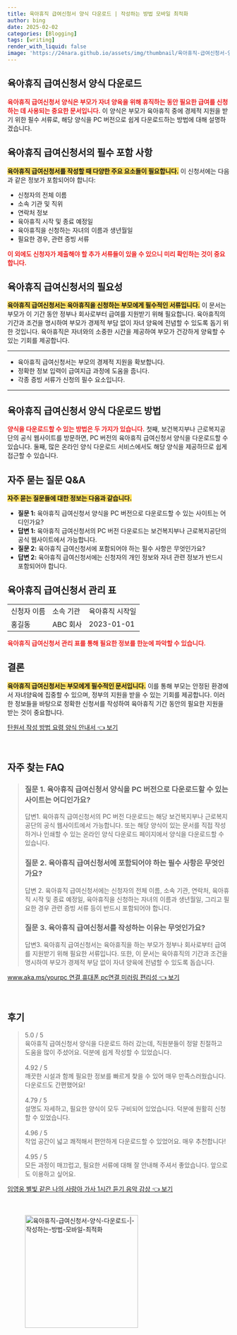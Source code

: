 ```yaml
---
title: 육아휴직 급여신청서 양식 다운로드 | 작성하는 방법 모바일 최적화
author: bing
date: 2025-02-02
categories: [Blogging]
tags: [writing]
render_with_liquid: false
image: 'https://24nara.github.io/assets/img/thumbnail/육아휴직-급여신청서-양식-다운로드-|-작성하는-방법-모바일-최적화.webp'
---
```



<h2 id='육아휴직 헤드라인'>육아휴직 급여신청서 양식 다운로드</h2>

<p><b><span style="color: #ee2323;">육아휴직 급여신청서 양식은 부모가 자녀 양육을 위해 휴직하는 동안 필요한 급여를 신청하는 데 사용되는 중요한 문서입니다.</span></b> 이 양식은 부모가 육아휴직 중에 경제적 지원을 받기 위한 필수 서류로, 해당 양식을 PC 버전으로 쉽게 다운로드하는 방법에 대해 설명하겠습니다.</p>

<h2 id='필수 포함 사항'>육아휴직 급여신청서의 필수 포함 사항</h2>

<p><b><span style="background-color: #ffe066;">육아휴직 급여신청서를 작성할 때 다양한 주요 요소들이 필요합니다.</span></b> 이 신청서에는 다음과 같은 정보가 포함되어야 합니다:</p>

<ul>
    <li>신청자의 전체 이름</li>
    <li>소속 기관 및 직위</li>
    <li>연락처 정보</li>
    <li>육아휴직 시작 및 종료 예정일</li>
    <li>육아휴직을 신청하는 자녀의 이름과 생년월일</li>
    <li>필요한 경우, 관련 증빙 서류</li>
</ul>

<p><b><span style="color: #ee2323;">이 외에도 신청자가 제출해야 할 추가 서류들이 있을 수 있으니 미리 확인하는 것이 중요합니다.</span></b></p>

<h2 id='신청서 필요성'>육아휴직 급여신청서의 필요성</h2>

<p><b><span style="background-color: #ffe066;">육아휴직 급여신청서는 육아휴직을 신청하는 부모에게 필수적인 서류입니다.</span></b> 이 문서는 부모가 이 기간 동안 정부나 회사로부터 급여를 지원받기 위해 필요합니다. 육아휴직의 기간과 조건을 명시하여 부모가 경제적 부담 없이 자녀 양육에 전념할 수 있도록 돕기 위한 것입니다. 육아휴직은 자녀와의 소중한 시간을 제공하여 부모가 건강하게 양육할 수 있는 기회를 제공합니다.</p>

<hr />

<ul>
    <li>육아휴직 급여신청서는 부모의 경제적 지원을 확보합니다.</li>
    <li>정확한 정보 입력이 급여지급 과정에 도움을 줍니다.</li>
    <li>각종 증빙 서류가 신청의 필수 요소입니다.</li>
</ul>

<hr />

<h2 id='다운로드 방법'>육아휴직 급여신청서 양식 다운로드 방법</h2>

<p><b><span style="color: #ee2323;">양식을 다운로드할 수 있는 방법은 두 가지가 있습니다.</span></b> 첫째, 보건복지부나 근로복지공단의 공식 웹사이트를 방문하면, PC 버전의 육아휴직 급여신청서 양식을 다운로드할 수 있습니다. 둘째, 많은 온라인 양식 다운로드 서비스에서도 해당 양식을 제공하므로 쉽게 접근할 수 있습니다.</p>

<h2 id='자주 묻는 질문'>자주 묻는 질문 Q&A</h2>

<p><b><span style="background-color: #ffe066;">자주 묻는 질문들에 대한 정보는 다음과 같습니다.</span></b></p>

<ul>
    <li><b>질문 1:</b> 육아휴직 급여신청서 양식을 PC 버전으로 다운로드할 수 있는 사이트는 어디인가요?</li>
    <li><b>답변 1:</b> 육아휴직 급여신청서의 PC 버전 다운로드는 보건복지부나 근로복지공단의 공식 웹사이트에서 가능합니다.</li>
    <li><b>질문 2:</b> 육아휴직 급여신청서에 포함되어야 하는 필수 사항은 무엇인가요?</li>
    <li><b>답변 2:</b> 육아휴직 급여신청서에는 신청자의 개인 정보와 자녀 관련 정보가 반드시 포함되어야 합니다.</li>
</ul>

<h2 id='표 형식'>육아휴직 급여신청서 관리 표</h2>

<table>
    <tr>
        <td>신청자 이름</td>
        <td>소속 기관</td>
        <td>육아휴직 시작일</td>
    </tr>
    <tr>
        <td>홍길동</td>
        <td>ABC 회사</td>
        <td>2023-01-01</td>
    </tr>
</table>

<p><b><span style="color: #ee2323;">육아휴직 급여신청서 관리 표를 통해 필요한 정보를 한눈에 파악할 수 있습니다.</span></b></p>

<h2 id='결론'>결론</h2>

<p><b><span style="background-color: #ffe066;">육아휴직 급여신청서는 부모에게 필수적인 문서입니다.</span></b> 이를 통해 부모는 안정된 환경에서 자녀양육에 집중할 수 있으며, 정부의 지원을 받을 수 있는 기회를 제공합니다. 이러한 정보들을 바탕으로 정확한 신청서를 작성하여 육아휴직 기간 동안의 필요한 지원을 받는 것이 중요합니다.</p>


<p><a class="click-button" title="탄원서 작성 방법 요령 양식 안내서" href="https://24nara.github.io/posts/%ED%83%84%EC%9B%90%EC%84%9C-%EC%9E%91%EC%84%B1-%EB%B0%A9%EB%B2%95-%EC%9A%94%EB%A0%B9-%EC%96%91%EC%8B%9D-%EC%95%88%EB%82%B4%EC%84%9C/" rel="dofollow">탄원서 작성 방법 요령 양식 안내서 👈 보기</a></p><br>
<h2 id='자주_찾는_FAQ'>자주 찾는 FAQ</h2>
<div itemscope="" itemtype="https://schema.org/FAQPage"> 
<blockquote> 
<div itemscope="" itemprop="mainEntity" itemtype="https://schema.org/Question"> 
<h3 itemprop="name">질문 1. 육아휴직 급여신청서 양식을 PC 버전으로 다운로드할 수 있는 사이트는 어디인가요?</h3> 
<div itemscope="" itemprop="acceptedAnswer" itemtype="https://schema.org/Answer"> 
<span itemprop="text"> 
<p>답변1. 육아휴직 급여신청서의 PC 버전 다운로드는 해당 보건복지부나 근로복지공단의 공식 웹사이트에서 가능합니다. 또는 해당 양식이 있는 문서를 직접 작성하거나 인쇄할 수 있는 온라인 양식 다운로드 페이지에서 양식을 다운로드할 수 있습니다.</p> 
</span> 
</div> 
</div> 
<div itemscope="" itemprop="mainEntity" itemtype="https://schema.org/Question"> 
<h3 itemprop="name">질문 2. 육아휴직 급여신청서에 포함되어야 하는 필수 사항은 무엇인가요?</h3> 
<div itemscope="" itemprop="acceptedAnswer" itemtype="https://schema.org/Answer"> 
<span itemprop="text"> 
<p>답변 2. 육아휴직 급여신청서에는 신청자의 전체 이름, 소속 기관, 연락처, 육아휴직 시작 및 종료 예정일, 육아휴직을 신청하는 자녀의 이름과 생년월일, 그리고 필요한 경우 관련 증빙 서류 등이 반드시 포함되어야 합니다.</p> 
</span> 
</div> 
</div> 
<div itemscope="" itemprop="mainEntity" itemtype="https://schema.org/Question"> 
<h3 itemprop="name">질문 3. 육아휴직 급여신청서를 작성하는 이유는 무엇인가요?</h3> 
<div itemscope="" itemprop="acceptedAnswer" itemtype="https://schema.org/Answer"> 
<span itemprop="text"> 
<p>답변3. 육아휴직 급여신청서는 육아휴직을 하는 부모가 정부나 회사로부터 급여를 지원받기 위해 필요한 서류입니다. 또한, 이 문서는 육아휴직의 기간과 조건을 명시하여 부모가 경제적 부담 없이 자녀 양육에 전념할 수 있도록 돕습니다.</p> 
</span> 
</div> 
</div> 
</blockquote> 
</div>
<p><a class="click-button" title="www.aka.ms/yourpc 연결 휴대폰 pc연결 미러링 편리성" href="https://24nara.github.io/posts/www.aka.msyourpc-%EC%97%B0%EA%B2%B0-%ED%9C%B4%EB%8C%80%ED%8F%B0-pc%EC%97%B0%EA%B2%B0-%EB%AF%B8%EB%9F%AC%EB%A7%81-%ED%8E%B8%EB%A6%AC%EC%84%B1/" rel="dofollow">www.aka.ms/yourpc 연결 휴대폰 pc연결 미러링 편리성 👈 보기</a></p><br>
<h2 id='후기'>후기</h2>
<div itemscope itemtype="https://schema.org/Product">
  <blockquote>
  <div itemprop="review" itemscope itemtype="https://schema.org/Review">
      <div itemprop="reviewRating" itemscope itemtype="https://schema.org/Rating"> <span itemprop="ratingValue">5.0</span> / <span itemprop="bestRating">5</span> </div>
      <span itemprop="reviewBody">육아휴직 급여신청서 양식을 다운로드 하러 갔는데, 직원분들이 정말 친절하고 도움을 많이 주셨어요. 덕분에 쉽게 작성할 수 있었습니다.</span>
  </div>
  <br>
  <div itemprop="review" itemscope itemtype="https://schema.org/Review">
      <div itemprop="reviewRating" itemscope itemtype="https://schema.org/Rating"> <span itemprop="ratingValue">4.92</span> / <span itemprop="bestRating">5</span> </div>
      <span itemprop="reviewBody">깨끗한 시설과 함께 필요한 정보를 빠르게 찾을 수 있어 매우 만족스러웠습니다. 다운로드도 간편했어요!</span>
  </div>
  <br>
  <div itemprop="review" itemscope itemtype="https://schema.org/Review">
      <div itemprop="reviewRating" itemscope itemtype="https://schema.org/Rating"> <span itemprop="ratingValue">4.79</span> / <span itemprop="bestRating">5</span> </div>
      <span itemprop="reviewBody">설명도 자세하고, 필요한 양식이 모두 구비되어 있었습니다. 덕분에 원활히 신청할 수 있었습니다.</span>
  </div>
  <br>
  <div itemprop="review" itemscope itemtype="https://schema.org/Review">
      <div itemprop="reviewRating" itemscope itemtype="https://schema.org/Rating"> <span itemprop="ratingValue">4.96</span> / <span itemprop="bestRating">5</span> </div>
      <span itemprop="reviewBody">작업 공간이 넓고 쾌적해서 편안하게 다운로드할 수 있었어요. 매우 추천합니다!</span>
  </div>
  <br>
  <div itemprop="review" itemscope itemtype="https://schema.org/Review">
      <div itemprop="reviewRating" itemscope itemtype="https://schema.org/Rating"> <span itemprop="ratingValue">4.95</span> / <span itemprop="bestRating">5</span> </div>
      <span itemprop="reviewBody">모든 과정이 매끄럽고, 필요한 서류에 대해 잘 안내해 주셔서 좋았습니다. 앞으로도 이용하고 싶어요.</span>
  </div>
  </blockquote>
</div>
<p><a class="click-button" title="임영웅 별빛 같은 나의 사랑아 가사 1시간 듣기 음악 감상" href="https://24nara.github.io/posts/%EC%9E%84%EC%98%81%EC%9B%85-%EB%B3%84%EB%B9%9B-%EA%B0%99%EC%9D%80-%EB%82%98%EC%9D%98-%EC%82%AC%EB%9E%91%EC%95%84-%EA%B0%80%EC%82%AC-1%EC%8B%9C%EA%B0%84-%EB%93%A3%EA%B8%B0-%EC%9D%8C%EC%95%85-%EA%B0%90%EC%83%81/" rel="dofollow">임영웅 별빛 같은 나의 사랑아 가사 1시간 듣기 음악 감상 👈 보기</a></p><br>
<figure class="image"><img src="https://24nara.github.io/assets/img/thumbnail/육아휴직-급여신청서-양식-다운로드-|-작성하는-방법-모바일-최적화.webp" alt="육아휴직-급여신청서-양식-다운로드-|-작성하는-방법-모바일-최적화" width="256" height="256"></figure>